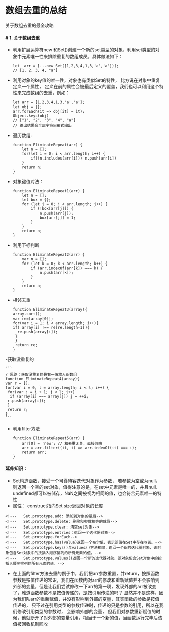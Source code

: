 # 数组去重的总结
关于数组去重的最全攻略
#### # 1. 关于数组去重
- 利用扩展运算符new 和Set()创建一个新的set类型的对象，利用set类型的对象中元素唯一性来排除重复的数组成员，具体做法如下：
       
    ```
    let  arr = [...new Set([1,2,3,4,1,3,'a','a'])];
    // [1, 2, 3, 4, "a"]
    ```
- 利用对象的key值的唯一性，对象也有类似Set的特性， 比方说在对象中重复定义一个属性， 定义在前的属性会被最后定义的覆盖，我们也可以利用这个特性来完成数组的去重，例如：

    ```
    let arr = [1,2,3,4,1,3,'a','a'];
    let obj = {};
    arr.forEach(it => obj[it] = it);
    Object.keys(obj)
    // ["1", "2", "3", "4", "a"]
    // 输出结果会全部字符串形式输出
    ```
- 遍历数组: 
    
    ```
    function EliminateRepeat(arr) { 
        let n = [];
        for(let i = 0; i < arr.length; i++) {
            if(!n.includes(arr[i])) n.push(arr[i])
        }
        return n;
    }
    ```
- 对象键值对法：
        
    ```
    function EliminateRepeat1(arr) {
        let n = [];
        let box = {};
        for (let j = 0; j < arr.length; j++) {
            if (!box[arr[j]]) {
                n.push(arr[j]);
                box[arr[j]] = 1;
            }
        }
        return n;
    }
    ```
- 利用下标判断

    ```
    function EliminateRepeat2(arr) {
        var n = []; 
        for (let k = 0; k < arr.length; k++) {
            if (arr.indexOf(arr[k]) === k) {
                n.push(arr[k]);
            }
        }
        return n;
    }
    ```
- 相邻去重

    ```
    function EliminateRepeat3(array){ 
    array.sort(); 
    var re=[array[0]]; 
    for(var i = 1; i < array.length; i++){ 
    if( array[i] !== re[re.length-1]){ 
      re.push(array[i]); 
     } 
     } 
     return re; 
    } 
    ```
-获取没重复的

    ```
    / 思路：获取没重复的最右一值放入新数组 
    function EliminateRepeat4(array){ 
    var r = []; 
    for(var i = 0, l = array.length; i < l; i++) { 
     for(var j = i + 1; j < l; j++) 
      if (array[i] === array[j]) j = ++i; 
     r.push(array[i]); 
     } 
     return r; 
    }
    ```
- 利用filter方法

    ```
    function EliminateRepeat5(arr) {
        arr[0] = 'new'; // 和去重无关，直接忽略
        arr = arr.filter((it, i) => arr.indexOf(it) === i);
        return arr;
    }
    ```


#### 延伸知识：
- Set构造函数，接受一个可叠待客迭代对象作为参数， 若参数为空或为null，则返回一个空的set对象，值得注意的是，在set中元素是唯一的，并且null、undefined都可以被储存，NaN之间被视为相同的值，也会符合元素唯一的特性
- 属性：
    construct指向Set
    size返回对象的长度
<!--- 方法：-->
    <!---   Set.prototype.add: 添加到对象的最后-->
    <!---   Set.prototype.delete: 删除和参数相等的成员-->
    <!---   Set.prototype.clear: 清空set对象-->
    <!---   Set.prototype.entries：返回一个迭代器对象-->
    <!---   Set.prototype.forEach-->
    <!---   Set.prototype.has(value)返回一个布尔值，表示该值在Set中存在与否。-->
    <!---   Set.prototype.keys()与values()方法相同，返回一个新的迭代器对象，该对象包含Set对象中的按插入顺序排列的所有元素的值。-->
    <!---   Set.prototype.values()返回一个新的迭代器对象，该对象包含Set对象中的按插入顺序排列的所有元素的值。-->
- 在上面的filter方法去重的例子中，我们把arr参数重置，并return，按照函数参数是按值传递的常识，我们在函数内对arr的修改和重新赋值并不会影响到外部的变量，但是让我们尝试修改一下arr的第一项，发现外部的arr被改变了，难道函数参数不是按值传递的，是按引用传递的吗？ 显然并不是这样，因为我们队arr的重新赋值，并没有影响到外部的变量，其实函数的参数是按值传递的， 只不过在引用类型的参数传递时，传递的只是参数的引用，所以在我们修改引用类型的参数时， 会影响外部的变量， 但我们对参数重新赋值的时候，他就断开了对外部的变量引用，相当于一个新的值，当函数运行完毕后该值被回收机制回收
